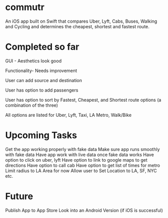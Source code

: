 commutr
=======

An iOS app built on Swift that compares Uber, Lyft, Cabs, Buses, Walking and Cycling and determines the cheapest, shortest and fastest route.

Completed so far
=================
GUI - Aesthetics look good

Functionality- Needs improvement

User can add source and destination

User has option to add passengers

User has option to sort by Fastest, Cheapest, and Shortest route options (a combination of the three)

All options are listed for Uber, Lyft, Taxi, LA Metro, Walk/Bike


Upcoming Tasks
==============
Get the app working properly with fake data
Make sure app runs smoothly with fake data
Have app work with live data once fake data works
Have option to click on uber, lyft
Have option to link to google maps to get directions
Have option to call cab 
Have option to get list of times for metro
Limit radius to LA Area for now
Allow user to Set Location to LA, SF, NYC etc.

Future
======

Publish App to App Store
Look into an Android Version (if iOS is successful)
